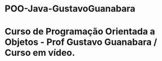 # POO-Java-GustavoGuanabara

# Curso de Programação Orientada a Objetos - Prof Gustavo Guanabara / Curso em vídeo.
